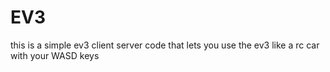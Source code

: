 # EV3
this is a simple ev3 client server code that lets you use the ev3 like a rc car with your WASD keys
